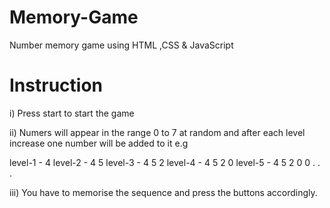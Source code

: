 # Memory-Game
Number memory game using HTML ,CSS &amp; JavaScript
# Instruction
i) Press start to start the game

ii) Numers will appear in the range 0 to 7 at random and after each level increase one number will be added to it e.g 

level-1 - 4 
level-2 - 4 5
level-3 - 4 5 2
level-4 - 4 5 2 0
level-5 - 4 5 2 0 0
.
.
.

iii) You have to memorise the sequence and press the buttons accordingly.
